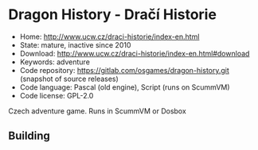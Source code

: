 # Dragon History - Dračí Historie

- Home: http://www.ucw.cz/draci-historie/index-en.html
- State: mature, inactive since 2010
- Download: http://www.ucw.cz/draci-historie/index-en.html#download
- Keywords: adventure
- Code repository: https://gitlab.com/osgames/dragon-history.git (snapshot of source releases)
- Code language: Pascal (old engine), Script (runs on ScummVM)
- Code license: GPL-2.0

Czech adventure game.
Runs in ScummVM or Dosbox

## Building



